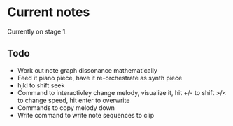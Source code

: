 # Current notes

Currently on stage 1.

## Todo
 - Work out note graph dissonance mathematically
 - Feed it piano piece, have it re-orchestrate as synth piece
 - hjkl to shift seek 
 - Command to interactivley change melody, visualize it, hit +/- to shift >/< to change speed, hit enter to overwrite
 - Commands to copy melody down
 - Write command to write note sequences to clip